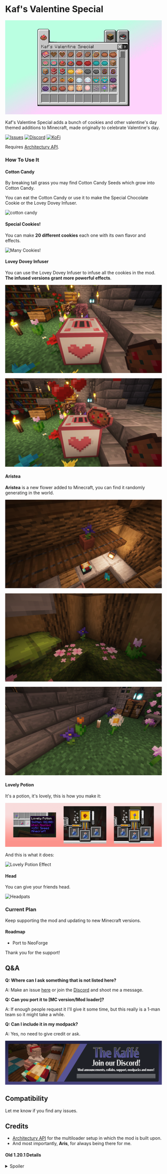 # Kaf's Valentine Special

![valentine banner](https://raw.githubusercontent.com/iamkaf/modresources/refs/heads/main/pages/valentine/banner.png)

Kaf's Valentine Special adds a bunch of cookies and other valentine's day themed additions to Minecraft, made originally to celebrate Valentine's day.


[![Issues](https://img.shields.io/github/issues/iamkaf/mod-issues?style=for-the-badge&color=%23eee)](https://github.com/iamkaf/mod-issues)
[![Discord](https://img.shields.io/discord/1207469438719492176?style=for-the-badge&logo=discord&label=DISCORD&color=%235865F2)](https://discord.gg/HV5WgTksaB)
[![KoFi](https://img.shields.io/badge/KoFi-iamkaf?style=for-the-badge&logo=kofi&logoColor=%2330d1e3&label=Support%20Me&color=%2330d1e3)](https://ko-fi.com/iamkaffe)

Requires [Architectury API](https://modrinth.com/mod/architectury-api).

### How To Use It

#### Cotton Candy


By breaking tall grass you may find Cotton Candy Seeds which grow into Cotton Candy.

You can eat the Cotton Candy or use it to make the Special Chocolate Cookie or the Lovey Dovey Infuser.

![cotton candy](https://cdn.modrinth.com/data/cached_images/fc0ef3002b42f05bccf430319710a0d98658f563.jpeg)

#### Special Cookies!


You can make **20 different cookies** each one with its own flavor and effects.

![Many Cookies!](https://i.imgur.com/m79PyE4.png)

#### Lovey Dovey Infuser


You can use the Lovey Dovey Infuser to infuse all the cookies in the mod. **The infused versions grant more powerful effects**.

![Lovey Dovey Infuser](https://raw.githubusercontent.com/iamkaf/modresources/refs/heads/main/pages/valentine/screenshot4.png)

![Lovey Dovey Infuser](https://raw.githubusercontent.com/iamkaf/modresources/refs/heads/main/pages/valentine/screenshot5.png)

#### Aristea


**Aristea** is a new flower added to Minecraft, you can find it randomly generating in the world.

![Aristea](https://raw.githubusercontent.com/iamkaf/modresources/refs/heads/main/pages/valentine/screenshot1.png)

![Aristea](https://raw.githubusercontent.com/iamkaf/modresources/refs/heads/main/pages/valentine/screenshot2.png)

![Aristea](https://raw.githubusercontent.com/iamkaf/modresources/refs/heads/main/pages/valentine/screenshot3.png)

#### Lovely Potion

It's a potion, it's lovely, this is how you make it:

![Lovely Potion](https://raw.githubusercontent.com/iamkaf/modresources/refs/heads/main/pages/valentine/screenshot6.png)

And this is what it does:

![Lovely Potion Effect](https://i.imgur.com/UtlKwtT.gif)

#### Head

You can give your friends head.

![Headpats](https://i.imgur.com/RKWOyUr.gif)



### Current Plan

Keep supporting the mod and updating to new Minecraft versions.

#### Roadmap

- Port to NeoForge

Thank you for the support!

## Q&A

**Q: Where can I ask something that is not listed here?**

A: Make an issue [here](https://github.com/iamkaf/mod-issues) or join the [Discord](https://discord.gg/HV5WgTksaB) and shoot me a message.


**Q: Can you port it to [MC version/Mod loader]?**

A: If enough people request it I'll give it some time, but this really is a 1-man team so it might take a while.


**Q: Can I include it in my modpack?**

A: Yes, no need to give credit or ask.

[![Join our Discord](https://raw.githubusercontent.com/iamkaf/modresources/refs/heads/main/pages/common/discord.png)](https://discord.gg/HV5WgTksaB)

## Compatibility

Let me know if you find any issues.

## Credits

- [Architectury API](https://modrinth.com/mod/architectury-api) for the multiloader setup in which the mod is built upon.
- And most importantly, **Aris**, for always being there for me.

#### Old 1.20.1 Details
<details>
<summary>Spoiler</summary>


## Cookie Book Included!

![Cookie Book](https://cdn.modrinth.com/data/cached_images/cabbed8a8f6cdc02b484dd7abf9130d070e07801.jpeg)

## Cotton Candy


By breaking tall grass you may find Cotton Candy Seeds which grow into Cotton Candy.

You can eat the Cotton Candy or use it to make the Special Chocolate Cookie or the Lovey Dovey Infuser.

![cotton candy](https://cdn.modrinth.com/data/cached_images/fc0ef3002b42f05bccf430319710a0d98658f563.jpeg)

## Special Cookies!


You can make **20 different cookies** each one with its own flavor and effects.

![Many Cookies!](https://i.imgur.com/m79PyE4.png)

## Lovey Dovey Infuser


You can use the Lovey Dovey Infuser to infuse all the cookies in the mod. **The infused versions grant more powerful effects**.

![Lovey Dovey Infuser](https://cdn.modrinth.com/data/cached_images/eef273959c7d1b13795047fd453b9cbd07c830bd.png)

![Lovey Dovey Infuser GUI](https://i.imgur.com/bkiBTWQ.png)

## Aristea


**Aristea** is a new flower added to Minecraft, you can find it randomly generating in the world.

![Aristea](https://cdn.modrinth.com/data/cached_images/7dc8417358e52e63a712d047b566810cfd58a578.png)


</details>

